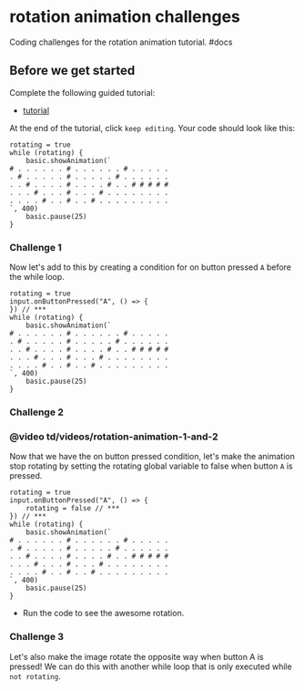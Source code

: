 # rotation animation challenges

Coding challenges for the rotation animation tutorial. #docs

## Before we get started

Complete the following guided tutorial:

* [tutorial](/microbit/lessons/rotation-animation/tutorial)

At the end of the tutorial, click `keep editing`. Your code should look like this:

```
rotating = true
while (rotating) {
    basic.showAnimation(`
# . . . . . . # . . . . . . # . . . . .
. # . . . . . # . . . . . # . . . . . .
. . # . . . . # . . . . # . . # # # # #
. . . # . . . # . . . # . . . . . . . .
. . . . # . . # . . # . . . . . . . . .
`, 400)
    basic.pause(25)
}
```

### Challenge 1

Now let's add to this by creating a condition for on button pressed `A` before the while loop.

```
rotating = true
input.onButtonPressed("A", () => {
}) // ***
while (rotating) {
    basic.showAnimation(`
# . . . . . . # . . . . . . # . . . . .
. # . . . . . # . . . . . # . . . . . .
. . # . . . . # . . . . # . . # # # # #
. . . # . . . # . . . # . . . . . . . .
. . . . # . . # . . # . . . . . . . . .
`, 400)
    basic.pause(25)
}
```

### Challenge 2

### @video td/videos/rotation-animation-1-and-2

Now that we have the on button pressed condition, let's make the animation stop rotating by setting the rotating global variable to false when button `A` is pressed.

```
rotating = true
input.onButtonPressed("A", () => {
    rotating = false // ***
}) // ***
while (rotating) {
    basic.showAnimation(`
# . . . . . . # . . . . . . # . . . . .
. # . . . . . # . . . . . # . . . . . .
. . # . . . . # . . . . # . . # # # # #
. . . # . . . # . . . # . . . . . . . .
. . . . # . . # . . # . . . . . . . . .
`, 400)
    basic.pause(25)
}
```

* Run the code to see the awesome rotation.

### Challenge 3

Let's also make the image rotate the opposite way when button A is pressed! We can do this with another while loop that is only executed while `not rotating`.

